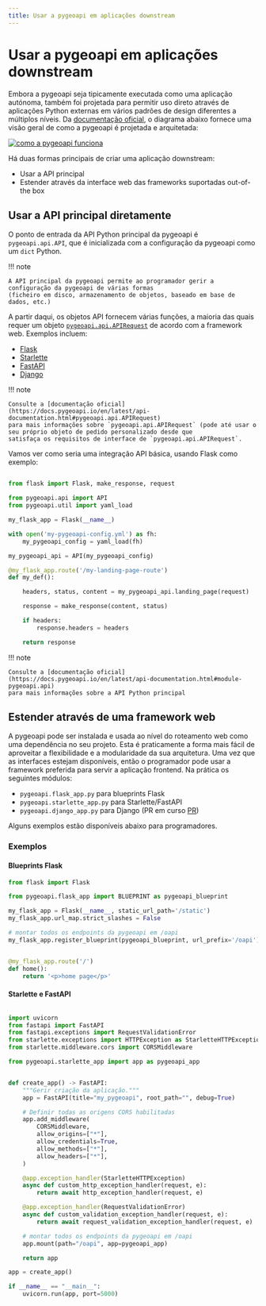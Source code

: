```yaml
---
title: Usar a pygeoapi em aplicações downstream
---
```


# Usar a pygeoapi em aplicações downstream

Embora a pygeoapi seja tipicamente executada como uma aplicação autónoma, também foi projetada
para permitir uso direto através de aplicações Python externas em vários padrões
de design diferentes a múltiplos níveis. Da [documentação oficial](https://docs.pygeoapi.io/en/latest/how-pygeoapi-works.html), o diagrama abaixo
fornece uma visão geral de como a pygeoapi é projetada e arquitetada:

[![como a pygeoapi funciona](https://docs.pygeoapi.io/en/latest/_images/how-pygeoapi-works.png)](https://docs.pygeoapi.io/en/latest/how-pygeoapi-works.html)

Há duas formas principais de criar uma aplicação downstream:

- Usar a API principal
- Estender através da interface web das frameworks suportadas out-of-the box

## Usar a API principal diretamente

O ponto de entrada da API Python principal da pygeoapi é `pygeoapi.api.API`, que é inicializada com a configuração da pygeoapi
como um `dict` Python.

!!! note

    A API principal da pygeoapi permite ao programador gerir a configuração da pygeoapi de várias formas
    (ficheiro em disco, armazenamento de objetos, baseado em base de dados, etc.)

A partir daqui, os objetos API fornecem várias funções, a maioria das quais requer um objeto [`pygeoapi.api.APIRequest`](https://docs.pygeoapi.io/en/latest/api-documentation.html#pygeoapi.api.APIRequest)
de acordo com a framework web. Exemplos incluem:

- [Flask](https://flask.palletsprojects.com/en/latest/api/#incoming-request-data)
- [Starlette](https://www.starlette.io/requests)
- [FastAPI](https://fastapi.tiangolo.com/advanced/using-request-directly)
- [Django](https://docs.djangoproject.com/en/4.1/ref/request-response/#django.http.HttpRequest)

!!! note

    Consulte a [documentação oficial](https://docs.pygeoapi.io/en/latest/api-documentation.html#pygeoapi.api.APIRequest)
    para mais informações sobre `pygeoapi.api.APIRequest` (pode até usar o seu próprio objeto de pedido personalizado desde que
    satisfaça os requisitos de interface de `pygeoapi.api.APIRequest`.

Vamos ver como seria uma integração API básica, usando Flask como exemplo:

```python

from flask import Flask, make_response, request

from pygeoapi.api import API
from pygeoapi.util import yaml_load

my_flask_app = Flask(__name__)

with open('my-pygeoapi-config.yml') as fh:
    my_pygeoapi_config = yaml_load(fh)

my_pygeoapi_api = API(my_pygeoapi_config)

@my_flask_app.route('/my-landing-page-route')
def my_def():

    headers, status, content = my_pygeoapi_api.landing_page(request)

    response = make_response(content, status)

    if headers: 
        response.headers = headers

    return response
```

!!! note

    Consulte a [documentação oficial](https://docs.pygeoapi.io/en/latest/api-documentation.html#module-pygeoapi.api)
    para mais informações sobre a API Python principal

## Estender através de uma framework web

A pygeoapi pode ser instalada e usada ao nível do roteamento web como uma dependência no seu projeto. Esta é praticamente a forma mais fácil de aproveitar a flexibilidade e a modularidade da sua arquitetura.
Uma vez que as interfaces estejam disponíveis, então o programador pode usar a framework preferida para servir a aplicação frontend. Na prática
os seguintes módulos:

- `pygeoapi.flask_app.py` para blueprints Flask
- `pygeoapi.starlette_app.py` para Starlette/FastAPI
- `pygeoapi.django_app.py` para Django (PR em curso [PR](https://github.com/geopython/pygeoapi/pull/630))

Alguns exemplos estão disponíveis abaixo para programadores.

### Exemplos

#### Blueprints Flask

```python
from flask import Flask

from pygeoapi.flask_app import BLUEPRINT as pygeoapi_blueprint

my_flask_app = Flask(__name__, static_url_path='/static')
my_flask_app.url_map.strict_slashes = False

# montar todos os endpoints da pygeoapi em /oapi
my_flask_app.register_blueprint(pygeoapi_blueprint, url_prefix='/oapi')


@my_flask_app.route('/')
def home():
    return '<p>home page</p>'
```

#### Starlette e FastAPI

```python

import uvicorn
from fastapi import FastAPI
from fastapi.exceptions import RequestValidationError
from starlette.exceptions import HTTPException as StarletteHTTPException
from starlette.middleware.cors import CORSMiddleware

from pygeoapi.starlette_app import app as pygeoapi_app


def create_app() -> FastAPI:
    """Gerir criação da aplicação."""
    app = FastAPI(title="my_pygeoapi", root_path="", debug=True)

    # Definir todas as origens CORS habilitadas
    app.add_middleware(
        CORSMiddleware,
        allow_origins=["*"],
        allow_credentials=True,
        allow_methods=["*"],
        allow_headers=["*"],
    )

    @app.exception_handler(StarletteHTTPException)
    async def custom_http_exception_handler(request, e):
        return await http_exception_handler(request, e)

    @app.exception_handler(RequestValidationError)
    async def custom_validation_exception_handler(request, e):
        return await request_validation_exception_handler(request, e)

    # montar todos os endpoints da pygeoapi em /oapi
    app.mount(path="/oapi", app=pygeoapi_app)

    return app

app = create_app()

if __name__ == "__main__":
    uvicorn.run(app, port=5000)
```